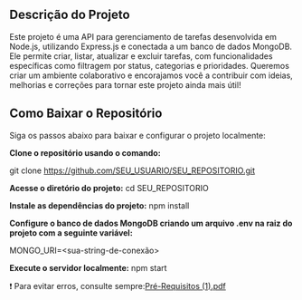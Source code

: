 ## Descrição do Projeto
Este projeto é uma API para gerenciamento de tarefas desenvolvida em Node.js, utilizando Express.js e conectada a um banco de dados MongoDB. Ele permite criar, listar, atualizar e excluir tarefas, com funcionalidades específicas como filtragem por status, categorias e prioridades.
Queremos criar um ambiente colaborativo e encorajamos você a contribuir com ideias, melhorias e correções para tornar este projeto ainda mais útil!

## Como Baixar o Repositório
Siga os passos abaixo para baixar e configurar o projeto localmente:

**Clone o repositório usando o comando:**

git clone https://github.com/SEU_USUARIO/SEU_REPOSITORIO.git

**Acesse o diretório do projeto:**
cd SEU_REPOSITORIO

**Instale as dependências do projeto:**
npm install

**Configure o banco de dados MongoDB criando um arquivo .env na raiz do projeto com a seguinte variável:**

MONGO_URI=<sua-string-de-conexão>

**Execute o servidor localmente:**
npm start

❗ Para evitar erros, consulte sempre:[Pré-Requisitos (1).pdf](https://github.com/user-attachments/files/17969850/Pre-Requisitos.1.pdf)
